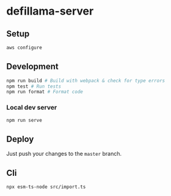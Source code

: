 # defillama-server

## Setup
```bash
aws configure
```

## Development
```bash
npm run build # Build with webpack & check for type errors
npm test # Run tests
npm run format # Format code
```

### Local dev server
```bash
npm run serve
```

## Deploy
Just push your changes to the `master` branch.

## Cli
```
npx esm-ts-node src/import.ts
```